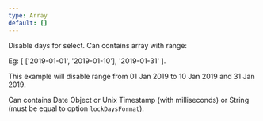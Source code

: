 ```yaml
---
type: Array
default: []
---
```


Disable days for select. Can contains array with range:

Eg: [ ['2019-01-01', '2019-01-10'], '2019-01-31' ].

This example will disable range from 01 Jan 2019 to 10 Jan 2019 and 31 Jan 2019.

Can contains Date Object or Unix Timestamp (with milliseconds) or String (must be equal to option `lockDaysFormat`).